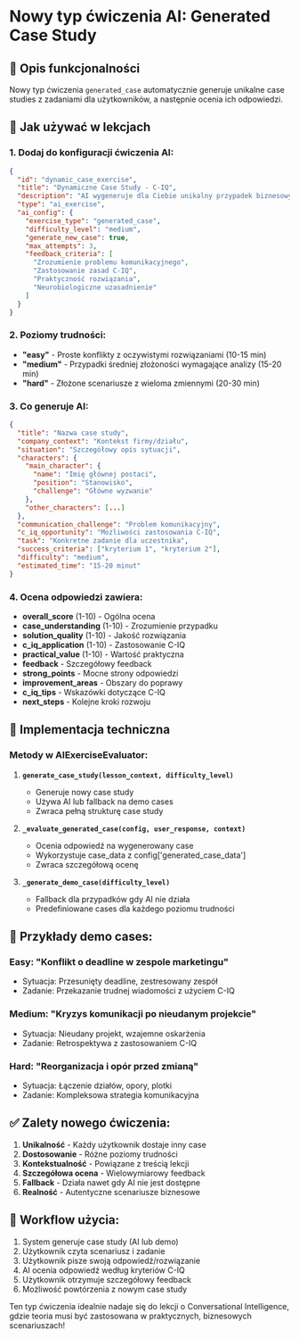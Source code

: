 # Nowy typ ćwiczenia AI: Generated Case Study

## 🎯 Opis funkcjonalności

Nowy typ ćwiczenia `generated_case` automatycznie generuje unikalne case studies z zadaniami dla użytkowników, a następnie ocenia ich odpowiedzi.

## 🚀 Jak używać w lekcjach

### 1. Dodaj do konfiguracji ćwiczenia AI:

```json
{
  "id": "dynamic_case_exercise",
  "title": "Dynamiczne Case Study - C-IQ",
  "description": "AI wygeneruje dla Ciebie unikalny przypadek biznesowy do rozwiązania",
  "type": "ai_exercise",
  "ai_config": {
    "exercise_type": "generated_case",
    "difficulty_level": "medium",
    "generate_new_case": true,
    "max_attempts": 3,
    "feedback_criteria": [
      "Zrozumienie problemu komunikacyjnego",
      "Zastosowanie zasad C-IQ",
      "Praktyczność rozwiązania",
      "Neurobiologiczne uzasadnienie"
    ]
  }
}
```

### 2. Poziomy trudności:

- **"easy"** - Proste konflikty z oczywistymi rozwiązaniami (10-15 min)
- **"medium"** - Przypadki średniej złożoności wymagające analizy (15-20 min)  
- **"hard"** - Złożone scenariusze z wieloma zmiennymi (20-30 min)

### 3. Co generuje AI:

```json
{
  "title": "Nazwa case study",
  "company_context": "Kontekst firmy/działu",
  "situation": "Szczegółowy opis sytuacji",
  "characters": {
    "main_character": {
      "name": "Imię głównej postaci",
      "position": "Stanowisko",
      "challenge": "Główne wyzwanie"
    },
    "other_characters": [...]
  },
  "communication_challenge": "Problem komunikacyjny",
  "c_iq_opportunity": "Możliwości zastosowania C-IQ",
  "task": "Konkretne zadanie dla uczestnika",
  "success_criteria": ["kryterium 1", "kryterium 2"],
  "difficulty": "medium",
  "estimated_time": "15-20 minut"
}
```

### 4. Ocena odpowiedzi zawiera:

- **overall_score** (1-10) - Ogólna ocena
- **case_understanding** (1-10) - Zrozumienie przypadku
- **solution_quality** (1-10) - Jakość rozwiązania
- **c_iq_application** (1-10) - Zastosowanie C-IQ
- **practical_value** (1-10) - Wartość praktyczna
- **feedback** - Szczegółowy feedback
- **strong_points** - Mocne strony odpowiedzi
- **improvement_areas** - Obszary do poprawy
- **c_iq_tips** - Wskazówki dotyczące C-IQ
- **next_steps** - Kolejne kroki rozwoju

## 🔧 Implementacja techniczna

### Metody w AIExerciseEvaluator:

1. **`generate_case_study(lesson_context, difficulty_level)`**
   - Generuje nowy case study
   - Używa AI lub fallback na demo cases
   - Zwraca pełną strukturę case study

2. **`_evaluate_generated_case(config, user_response, context)`**
   - Ocenia odpowiedź na wygenerowany case
   - Wykorzystuje case_data z config['generated_case_data']
   - Zwraca szczegółową ocenę

3. **`_generate_demo_case(difficulty_level)`**
   - Fallback dla przypadków gdy AI nie działa
   - Predefiniowane cases dla każdego poziomu trudności

## 🎲 Przykłady demo cases:

### Easy: "Konflikt o deadline w zespole marketingu"
- Sytuacja: Przesunięty deadline, zestresowany zespół
- Zadanie: Przekazanie trudnej wiadomości z użyciem C-IQ

### Medium: "Kryzys komunikacji po nieudanym projekcie" 
- Sytuacja: Nieudany projekt, wzajemne oskarżenia
- Zadanie: Retrospektywa z zastosowaniem C-IQ

### Hard: "Reorganizacja i opór przed zmianą"
- Sytuacja: Łączenie działów, opory, plotki
- Zadanie: Kompleksowa strategia komunikacyjna

## ✅ Zalety nowego ćwiczenia:

1. **Unikalność** - Każdy użytkownik dostaje inny case
2. **Dostosowanie** - Różne poziomy trudności
3. **Kontekstualność** - Powiązane z treścią lekcji
4. **Szczegółowa ocena** - Wielowymiarowy feedback
5. **Fallback** - Działa nawet gdy AI nie jest dostępne
6. **Realność** - Autentyczne scenariusze biznesowe

## 🔄 Workflow użycia:

1. System generuje case study (AI lub demo)
2. Użytkownik czyta scenariusz i zadanie
3. Użytkownik pisze swoją odpowiedź/rozwiązanie
4. AI ocenia odpowiedź według kryteriów C-IQ
5. Użytkownik otrzymuje szczegółowy feedback
6. Możliwość powtórzenia z nowym case study

Ten typ ćwiczenia idealnie nadaje się do lekcji o Conversational Intelligence, gdzie teoria musi być zastosowana w praktycznych, biznesowych scenariuszach!